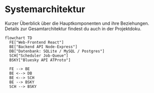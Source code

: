 # Systemarchitektur

Kurzer Überblick über die Hauptkomponenten und ihre Beziehungen.  
Details zur Gesamtarchitektur findest du auch in der Projektdoku.

```mermaid
flowchart TD
  FE["Web-Frontend React"]
  BE["Backend API Node-Express"]
  DB["Datenbank: SQLite / MySQL / Postgres"]
  SCH["Scheduler Job-Queue"]
  BSKY["Bluesky API ATProto"]

  FE --> BE
  BE <--> DB
  BE <--> SCH
  BE --> BSKY
  SCH --> BSKY
```